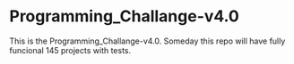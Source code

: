 # Programming_Challange-v4.0
This is the Programming_Challange-v4.0.
Someday this repo will have fully funcional 145 projects with tests.
